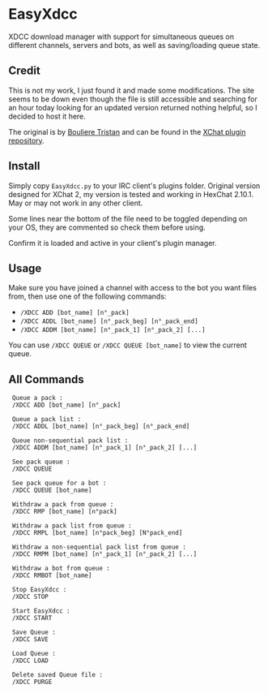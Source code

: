 EasyXdcc
========

XDCC download manager with support for simultaneous queues on different channels, servers and bots, as well as saving/loading queue state.

## Credit

This is not my work, I just found it and made some modifications. The site seems to be down even though the file is still accessible and searching for an hour today looking for an updated version returned nothing helpful, so I decided to host it here.

The original is by [Bouliere Tristan](boulieretristan@aliceadsl.fr) and can be found in the [XChat plugin repository](http://xchat.org/cgi-bin/search.pl?str=easyxdcc&cat=0&Submit=Search).

## Install

Simply copy `EasyXdcc.py` to your IRC client's plugins folder. Original version designed for XChat 2, my version is tested and working in HexChat 2.10.1. May or may not work in any other client.

Some lines near the bottom of the file need to be toggled depending on your OS, they are commented so check them before using.

Confirm it is loaded and active in your client's plugin manager.

## Usage

Make sure you have joined a channel with access to the bot you want files from, then use one of the following commands:

* `/XDCC ADD [bot_name] [n°_pack]`
* `/XDCC ADDL [bot_name] [n°_pack_beg] [n°_pack_end]`
* `/XDCC ADDM [bot_name] [n°_pack_1] [n°_pack_2] [...]`

You can use `/XDCC QUEUE` or `/XDCC QUEUE [bot_name]` to view the current queue.

## All Commands

```
 Queue a pack :
 /XDCC ADD [bot_name] [n°_pack]
 
 Queue a pack list :
 /XDCC ADDL [bot_name] [n°_pack_beg] [n°_pack_end]
 
 Queue non-sequential pack list :
 /XDCC ADDM [bot_name] [n°_pack_1] [n°_pack_2] [...]
 
 See pack queue :
 /XDCC QUEUE
 
 See pack queue for a bot :
 /XDCC QUEUE [bot_name]
 
 Withdraw a pack from queue :
 /XDCC RMP [bot_name] [n°pack]
 
 Withdraw a pack list from queue :
 /XDCC RMPL [bot_name] [n°pack_beg] [N°pack_end]
 
 Withdraw a non-sequential pack list from queue :
 /XDCC RMPM [bot_name] [n°_pack_1] [n°_pack_2] [...]
 
 Withdraw a bot from queue :
 /XDCC RMBOT [bot_name]
 
 Stop EasyXdcc :
 /XDCC STOP
 
 Start EasyXdcc :
 /XDCC START
 
 Save Queue :
 /XDCC SAVE
 
 Load Queue :
 /XDCC LOAD
 
 Delete saved Queue file :
 /XDCC PURGE
 ```
